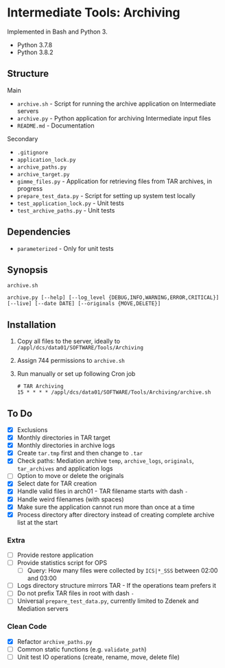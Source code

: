 # Intermediate Tools: Archiving

Implemented in Bash and Python 3.

* Python 3.7.8
* Python 3.8.2

## Structure

Main

* `archive.sh` - Script for running the archive application on Intermediate servers
* `archive.py` - Python application for archiving Intermediate input files
* `README.md` - Documentation

Secondary

* `.gitignore`
* `application_lock.py`
* `archive_paths.py`
* `archive_target.py`
* `gimme_files.py` - Application for retrieving files from TAR archives, in progress
* `prepare_test_data.py` - Script for setting up system test locally
* `test_application_lock.py` - Unit tests
* `test_archive_paths.py` - Unit tests

## Dependencies

* `parameterized` - Only for unit tests

## Synopsis

```text
archive.sh
```

```text
archive.py [--help] [--log_level {DEBUG,INFO,WARNING,ERROR,CRITICAL}] [--live] [--date DATE] [--originals {MOVE,DELETE}]
```

## Installation

1. Copy all files to the server, ideally to `/appl/dcs/data01/SOFTWARE/Tools/Archiving`
2. Assign 744 permissions to `archive.sh`
3. Run manually or set up following Cron job
   
    ```text
    # TAR Archiving
    15 * * * * /appl/dcs/data01/SOFTWARE/Tools/Archiving/archive.sh
    ```

## To Do

* [x] Exclusions
* [x] Monthly directories in TAR target
* [x] Monthly directories in archive logs
* [x] Create `tar.tmp` first and then change to `.tar`
* [x] Check paths: Mediation archive `temp`, `archive_logs`, `originals`, `tar_archives` and application logs
* [ ] Option to move or delete the originals
* [x] Select date for TAR creation
* [x] Handle valid files in arch01 - TAR filename starts with dash `-`
* [x] Handle weird filenames (with spaces)
* [x] Make sure the application cannot run more than once at a time
* [x] Process directory after directory instead of creating complete archive list at the start

### Extra

* [ ] Provide restore application
* [ ] Provide statistics script for OPS
  * [ ] Query: How many files were collected by `ICS|*_SSS` between 02:00 and 03:00
* [ ] Logs directory structure mirrors TAR - If the operations team prefers it
* [ ] Do not prefix TAR files in root with dash `-`
* [ ] Universal `prepare_test_data.py`, currently limited to Zdenek and Mediation servers

### Clean Code

* [x] Refactor `archive_paths.py`
* [ ] Common static functions (e.g. `validate_path`)
* [ ] Unit test IO operations (create, rename, move, delete file)
